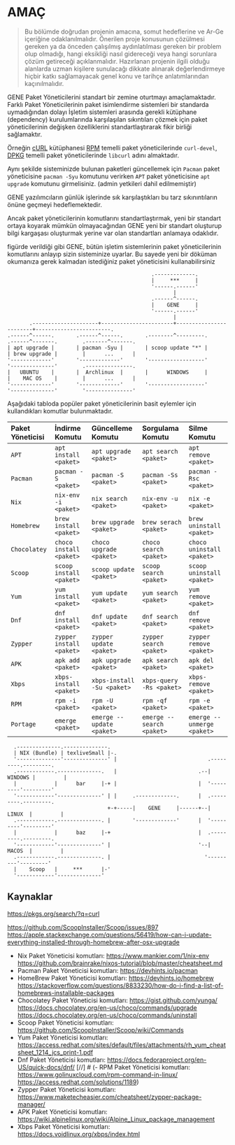 # AMAÇ

> Bu bölümde doğrudan projenin amacına, somut hedeflerine ve Ar-Ge içeriğine odaklanılmalıdır. Önerilen proje konusunun
> çözülmesi gereken ya da önceden çalışılmış aydınlatılması gereken bir problem olup olmadığı, hangi eksikliği nasıl
> gidereceği veya hangi sorunlara çözüm getireceği açıklanmalıdır. Hazırlanan projenin ilgili olduğu alanlarda uzman
> kişilere sunulacağı dikkate alınarak değerlendirmeye hiçbir katkı sağlamayacak genel konu ve tarihçe anlatımlarından
> kaçınılmalıdır.

GENE Paket Yöneticilerini standart bir zemine oturtmayı amaçlamaktadır.
Farklı Paket Yöneticilerinin paket isimlendirme sistemleri bir standarda uymadığından dolayı
İşletim sistemleri arasında gerekli kütüphane (dependency) kurulumlarında
karşılaşılan sıkıntıları çözmek için paket yöneticilerinin değişken özelliklerini
standartlaştırarak fikir birliği sağlamaktır.

Örneğin [cURL]() kütüphanesi [RPM]() temelli paket yöneticilerinde `curl-devel`,
[DPKG]() temelli paket yöneticilerinde `libcurl` adını almaktadır.

Aynı şekilde sisteminizde bulunan paketleri güncellemek için `Pacman` paket yöneticisine `pacman -Syu`
komutunu verirken `APT` paket yöneticisine `apt upgrade` komutunu girmelisiniz. (admin yetkileri dahil edilmemiştir)

GENE yazılımcıların günlük işlerinde sık karşılaştıkları bu tarz sıkınıntıların önüne geçmeyi hedeflemektedir.

Ancak paket yöneticilerinin komutlarını standartlaştırmak, yeni bir standart ortaya koyarak mümkün olmayacağından
GENE yeni bir standart oluşturup bilgi kargaşası oluşturmak yerine var olan standartları anlamaya odaklıdır.

figürde verildiği gibi GENE, bütün işletim sistemlerinin paket yöneticilerinin komutlarını anlayıp sizin sisteminize uyarlar. 
Bu sayede yeni bir döküman okumanıza gerek kalmadan istediğiniz paket yöneticisini kullanabilirsiniz

```text
                                              .-------------.
                                              |     ***     |
                                              '------.------'
                                                     |
                                              .------^------.
                                              |    GENE     |
                                              '------.------'
                                                     |
       .---------------------+-----------------------+------------------------+------------------------.
.------^------.       .------^------.       .--------^---------.       .------^-------.        .-------^-------.
| apt upgrade |       | pacman -Syu |       | scoop update "*" |       | brew upgrade |        |      ...      |
'-------------'       '-------------'       '------------------'       '--------------'        .---------------.
|   UBUNTU    |       |  Archlinux  |       |      WINDOWS     |       |    MAC OS    |        |      ...      |
'-------------'       '-------------'       '------------------'       '--------------'        '---------------'
```

Aşağıdaki tabloda popüler paket yöneticilerinin basit eylemler için kullandıkları komutlar bulunmaktadır.

| Paket Yöneticisi | İndirme Komutu           | Güncelleme Komutu          | Sorgulama Komutu          | Silme Komutu               |
|:-----------------|:-------------------------|:---------------------------|:--------------------------|:---------------------------|
| `APT`            | `apt install <paket>`    | `apt upgrade <paket>`      | `apt search <paket>`      | `apt remove <paket>`       |
| `Pacman`         | `pacman -S <paket>`      | `pacman -S <paket>`        | `pacman -Ss <paket>`      | `pacman -Rsc <paket>`      | 
| `Nix`            | `nix-env -i <paket>`     | `nix search <paket>`       | `nix-env -u <paket>`      | `nix -e <paket>`           |
| `Homebrew`       | `brew install <paket>`   | `brew upgrade <paket>`     | `brew serach <paket>`     | `brew uninstall <paket>`   |
| `Chocolatey`     | `choco install <paket>`  | `choco upgrade <paket>`    | `choco search <paket>`    | `choco uninstall <paket>`  |
| `Scoop`          | `scoop install <paket>`  | `scoop update <paket>`     | `scoop search <paket>`    | `scoop uninstall <paket>`  |
| `Yum`            | `yum install <paket>`    | `yum update <paket>`       | `yum search <paket>`      | `yum remove <paket>`       |
| `Dnf`            | `dnf install <paket>`    | `dnf update <paket>`       | `dnf search <paket>`      | `dnf remove <paket>`       |
| `Zypper`		       | `zypper install <paket>` | `zypper update <paket>`    | `zypper search <paket>`   | `zypper remove <paket>`    |
| `APK`            | `apk add <paket>`        | `apk upgrade <paket>`      | `apk search <paket>`      | `apk del <paket>`          |
| `Xbps`           | `xbps-install <paket>`   | `xbps-install -Su <paket>` | `xbps-query -Rs <paket>`  | `xbps-remove <paket>`      |
| `RPM`            | `rpm -i <paket>`         | `rpm -U <paket>`           | `rpm -qf <paket>`         | `rpm -e <paket>`           |
| `Portage`        | `emerge <paket>`         | `emerge --update <paket>`  | `emerge --search <paket>` | `emerge --unmerge <paket>` | [//]: # (Validate)

```text
  .--------------.--------------.                        
  | NIX (Bundle) | texliveSmall |-.                        
  '--------------'--------------' |                             .---------.---------.
  .------------.--------------.   |                          .--| WINDOWS |         |  
  |            |      bar     |-+ |                          |  '---------'---------'
  '------------'--------------' | |     .-------------.      |  .---------.---------.
                                +-+-----|    GENE     |------+--|  LINUX  |         |           
  .------------.--------------. |       '-------------'      |  '---------'---------'
  |            |      baz     |-+                            |  .---------.---------.
  '------------'--------------' |                            '--|  MACOS  |         |                                                   
  .------------.--------------. |                              '---------'---------'
  |    Scoop   |     ***      |-'
  '------------'--------------'
```                                     

## Kaynaklar

https://pkgs.org/search/?q=curl

https://github.com/ScoopInstaller/Scoop/issues/897
https://apple.stackexchange.com/questions/56419/how-can-i-update-everything-installed-through-homebrew-after-osx-upgrade

- Nix Paket Yöneticisi
  komutları: https://www.mankier.com/1/nix-env https://github.com/brainrake/nixos-tutorial/blob/master/cheatsheet.md
- Pacman Paket Yöneticisi komutları: https://devhints.io/pacman
- HomeBrew Paket Yöneticisi
  komutları: https://devhints.io/homebrew https://stackoverflow.com/questions/8833230/how-do-i-find-a-list-of-homebrews-installable-packages
- Chocolatey Paket Yöneticisi
  komutları: https://gist.github.com/yunga/ https://docs.chocolatey.org/en-us/choco/commands/upgrade https://docs.chocolatey.org/en-us/choco/commands/uninstall
- Scoop Paket Yöneticisi komutları: https://github.com/ScoopInstaller/Scoop/wiki/Commands
- Yum Paket Yöneticisi
  komutları: https://access.redhat.com/sites/default/files/attachments/rh_yum_cheatsheet_1214_jcs_print-1.pdf
- Dnf Paket Yöneticisi komutları: https://docs.fedoraproject.org/en-US/quick-docs/dnf/
  [//] # (- RPM Paket Yöneticisi
  komutları: https://www.golinuxcloud.com/rpm-command-in-linux/ https://access.redhat.com/solutions/1189)
- Zypper Paket Yöneticisi komutları: https://www.maketecheasier.com/cheatsheet/zypper-package-manager/
- APK Paket Yöneticisi komutları: https://wiki.alpinelinux.org/wiki/Alpine_Linux_package_management
- Xbps Paket Yöneticisi komutları: https://docs.voidlinux.org/xbps/index.html
